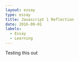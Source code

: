 ```yaml
---
layout: essay
type: essay
title: Javascript 1 Reflection
date: 2016-09-01
labels:
  - Essay
  - Learning
---
```



Testing this out
